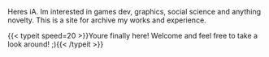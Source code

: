 Heres iA. Im interested in games dev, graphics, social science and anything novelty. This is a site for archive my works and experience.

{{< typeit speed=20 >}}Youre finally here!  Welcome and feel free to take a look around!  ;){{< /typeit >}}

